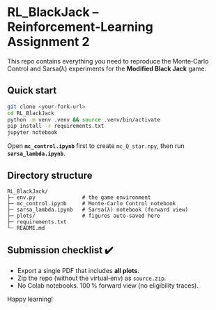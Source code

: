 
# RL_BlackJack – Reinforcement‑Learning Assignment 2

This repo contains everything you need to reproduce the Monte‑Carlo Control and Sarsa(λ)
experiments for the **Modified Black Jack** game.

## Quick start

```bash
git clone <your‑fork‑url>
cd RL_BlackJack
python -m venv .venv && source .venv/bin/activate
pip install -r requirements.txt
jupyter notebook
```

Open **`mc_control.ipynb`** first to create `mc_Q_star.npy`, then run **`sarsa_lambda.ipynb`**.

## Directory structure

```
RL_BlackJack/
├─ env.py               # the game environment
├─ mc_control.ipynb     # Monte‑Carlo Control notebook
├─ sarsa_lambda.ipynb   # Sarsa(λ) notebook (forward view)
├─ plots/               # figures auto‑saved here
├─ requirements.txt
└─ README.md
```

## Submission checklist ✔️

* Export a single PDF that includes **all plots**.
* Zip the repo (without the virtual‑env) as `source.zip`.
* No Colab notebooks. 100 % forward view (no eligibility traces).

Happy learning!
